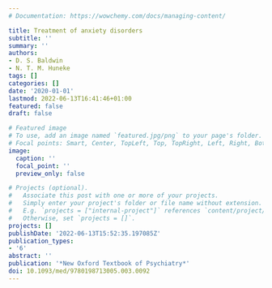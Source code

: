 ```yaml
---
# Documentation: https://wowchemy.com/docs/managing-content/

title: Treatment of anxiety disorders
subtitle: ''
summary: ''
authors:
- D. S. Baldwin
- N. T. M. Huneke
tags: []
categories: []
date: '2020-01-01'
lastmod: 2022-06-13T16:41:46+01:00
featured: false
draft: false

# Featured image
# To use, add an image named `featured.jpg/png` to your page's folder.
# Focal points: Smart, Center, TopLeft, Top, TopRight, Left, Right, BottomLeft, Bottom, BottomRight.
image:
  caption: ''
  focal_point: ''
  preview_only: false

# Projects (optional).
#   Associate this post with one or more of your projects.
#   Simply enter your project's folder or file name without extension.
#   E.g. `projects = ["internal-project"]` references `content/project/deep-learning/index.md`.
#   Otherwise, set `projects = []`.
projects: []
publishDate: '2022-06-13T15:52:35.197085Z'
publication_types:
- '6'
abstract: ''
publication: '*New Oxford Textbook of Psychiatry*'
doi: 10.1093/med/9780198713005.003.0092
---
```

